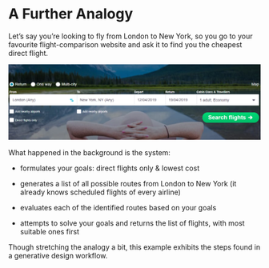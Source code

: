 # A Further Analogy

Let’s say you’re looking to fly from London to New York, so you go to your favourite flight-comparison website and ask it to find you the cheapest direct flight. 


<img src="images/skyscanner.PNG">
 
 
What happened in the background is the system: 

* formulates your goals: direct flights only & lowest cost 

* generates a list of all possible routes from London to New York (it already knows scheduled flights of every airline) 

* evaluates each of the identified routes based on your goals 

* attempts to solve your goals and returns the list of flights, with most suitable ones first 

Though stretching the analogy a bit, this example exhibits the steps found in a generative design workflow.
